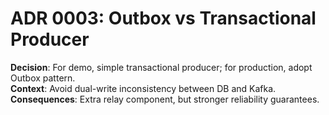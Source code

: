 
# ADR 0003: Outbox vs Transactional Producer
**Decision**: For demo, simple transactional producer; for production, adopt Outbox pattern.  
**Context**: Avoid dual-write inconsistency between DB and Kafka.  
**Consequences**: Extra relay component, but stronger reliability guarantees.
